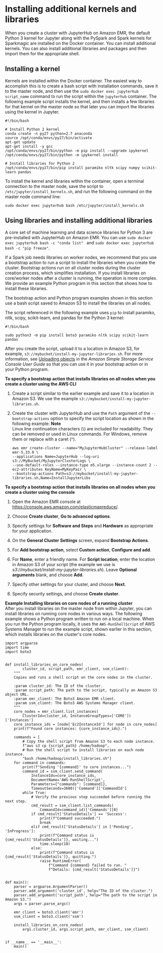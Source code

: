 # Installing additional kernels and libraries<a name="emr-jupyterhub-install-kernels-libs"></a>

When you create a cluster with JupyterHub on Amazon EMR, the default Python 3 kernel for Jupyter along with the PySpark and Spark kernels for Sparkmagic are installed on the Docker container\. You can install additional kernels\. You can also install additional libraries and packages and then import them for the appropriate shell\.

## Installing a kernel<a name="emr-jupyterhub-install-kernels"></a>

Kernels are installed within the Docker container\. The easiest way to accomplish this is to create a bash script with installation commands, save it to the master node, and then use the `sudo docker exec jupyterhub script_name` command to run the script within the `jupyterhub` container\. The following example script installs the kernel, and then installs a few libraries for that kernel on the master node so that later you can import the libraries using the kernel in Jupyter\.

```
#!/bin/bash

# Install Python 2 kernel
conda create -n py27 python=2.7 anaconda
source /opt/conda/envs/py27/bin/activate
apt-get update
apt-get install -y gcc
/opt/conda/envs/py27/bin/python -m pip install --upgrade ipykernel
/opt/conda/envs/py27/bin/python -m ipykernel install

# Install libraries for Python 2
/opt/conda/envs/py27/bin/pip install paramiko nltk scipy numpy scikit-learn pandas
```

To install the kernel and libraries within the container, open a terminal connection to the master node, save the script to `/etc/jupyter/install_kernels.sh`, and run the following command on the master node command line:

```
sudo docker exec jupyterhub bash /etc/jupyter/install_kernels.sh
```

## Using libraries and installing additional libraries<a name="emr-jupyterhub-install-libs"></a>

A core set of machine learning and data science libraries for Python 3 are pre\-installed with JupyterHub on Amazon EMR\. You can use `sudo docker exec jupyterhub bash -c "conda list" ` and `sudo docker exec jupyterhub bash -c "pip freeze"`\.

If a Spark job needs libraries on worker nodes, we recommend that you use a bootstrap action to run a script to install the libraries when you create the cluster\. Bootstrap actions run on all cluster nodes during the cluster creation process, which simplifies installation\. If you install libraries on core/worker nodes after a cluster is running, the operation is more complex\. We provide an example Python program in this section that shows how to install these libraries\.

The bootstrap action and Python program examples shown in this section use a bash script saved to Amazon S3 to install the libraries on all nodes\.

The script referenced in the following example uses `pip` to install paramiko, nltk, scipy, scikit\-learn, and pandas for the Python 3 kernel:

```
#!/bin/bash

sudo python3 -m pip install boto3 paramiko nltk scipy scikit-learn pandas
```

After you create the script, upload it to a location in Amazon S3, for example, `s3://mybucket/install-my-jupyter-libraries.sh`\. For more information, see [Uploading objects](https://docs.aws.amazon.com/AmazonS3/latest/user-guide/upload-objects.html) in the *Amazon Simple Storage Service Console User Guide* so that you can use it in your bootstrap action or in your Python program\.

**To specify a bootstrap action that installs libraries on all nodes when you create a cluster using the AWS CLI**

1. Create a script similar to the earlier example and save it to a location in Amazon S3\. We use the example `s3://mybucket/install-my-jupyter-libraries.sh`\.

1. Create the cluster with JupyterHub and use the `Path` argument of the `--bootstrap-actions` option to specify the script location as shown in the following example:
**Note**  
Linux line continuation characters \(\\\) are included for readability\. They can be removed or used in Linux commands\. For Windows, remove them or replace with a caret \(^\)\.

   ```
   aws emr create-cluster --name="MyJupyterHubCluster" --release-label emr-5.33.0 \
   --applications Name=JupyterHub --log-uri s3://MyBucket/MyJupyterClusterLogs \
   --use-default-roles --instance-type m5.xlarge --instance-count 2 --ec2-attributes KeyName=MyKeyPair \
   --bootstrap-actions Path=s3://mybucket/install-my-jupyter-libraries.sh,Name=InstallJupyterLibs
   ```

**To specify a bootstrap action that installs libraries on all nodes when you create a cluster using the console**

1. Open the Amazon EMR console at [https://console\.aws\.amazon\.com/elasticmapreduce/](https://console.aws.amazon.com/elasticmapreduce/)\.

1. Choose **Create cluster**, **Go to advanced options**\.

1. Specify settings for **Software and Steps** and **Hardware** as appropriate for your application\.

1. On the **General Cluster Settings** screen, expand **Bootstrap Actions**\.

1. For **Add bootstrap action**, select **Custom action**, **Configure and add**\.

1. For **Name**, enter a friendly name\. For **Script location**, enter the location in Amazon S3 of your script \(the example we use is *s3://mybucket/install\-my\-jupyter\-libraries\.sh*\)\. Leave **Optional arguments** blank, and choose **Add**\.

1. Specify other settings for your cluster, and choose **Next**\.

1. Specify security settings, and choose **Create cluster**\.

**Example Installing libraries on core nodes of a running cluster**  
After you install libraries on the master node from within Jupyter, you can install libraries on running core nodes in various ways\. The following example shows a Python program written to run on a local machine\. When you run the Python program locally, it uses the `AWS-RunShellScript` of AWS Systems Manager to run the example script, shown earlier in this section, which installs libraries on the cluster's core nodes\.  

```
import argparse
import time
import boto3


def install_libraries_on_core_nodes(
        cluster_id, script_path, emr_client, ssm_client):
    """
    Copies and runs a shell script on the core nodes in the cluster.

    :param cluster_id: The ID of the cluster.
    :param script_path: The path to the script, typically an Amazon S3 object URL.
    :param emr_client: The Boto3 Amazon EMR client.
    :param ssm_client: The Boto3 AWS Systems Manager client.
    """
    core_nodes = emr_client.list_instances(
        ClusterId=cluster_id, InstanceGroupTypes=['CORE'])['Instances']
    core_instance_ids = [node['Ec2InstanceId'] for node in core_nodes]
    print(f"Found core instances: {core_instance_ids}.")

    commands = [
        # Copy the shell script from Amazon S3 to each node instance.
        f"aws s3 cp {script_path} /home/hadoop",
        # Run the shell script to install libraries on each node instance.
        "bash /home/hadoop/install_libraries.sh"]
    for command in commands:
        print(f"Sending '{command}' to core instances...")
        command_id = ssm_client.send_command(
            InstanceIds=core_instance_ids,
            DocumentName='AWS-RunShellScript',
            Parameters={"commands": [command]},
            TimeoutSeconds=3600)['Command']['CommandId']
        while True:
            # Verify the previous step succeeded before running the next step.
            cmd_result = ssm_client.list_commands(
                CommandId=command_id)['Commands'][0]
            if cmd_result['StatusDetails'] == 'Success':
                print(f"Command succeeded.")
                break
            elif cmd_result['StatusDetails'] in ['Pending', 'InProgress']:
                print(f"Command status is {cmd_result['StatusDetails']}, waiting...")
                time.sleep(10)
            else:
                print(f"Command status is {cmd_result['StatusDetails']}, quitting.")
                raise RuntimeError(
                    f"Command {command} failed to run. "
                    f"Details: {cmd_result['StatusDetails']}")


def main():
    parser = argparse.ArgumentParser()
    parser.add_argument('cluster_id', help="The ID of the cluster.")
    parser.add_argument('script_path', help="The path to the script in Amazon S3.")
    args = parser.parse_args()

    emr_client = boto3.client('emr')
    ssm_client = boto3.client('ssm')

    install_libraries_on_core_nodes(
        args.cluster_id, args.script_path, emr_client, ssm_client)


if __name__ == '__main__':
    main()
```